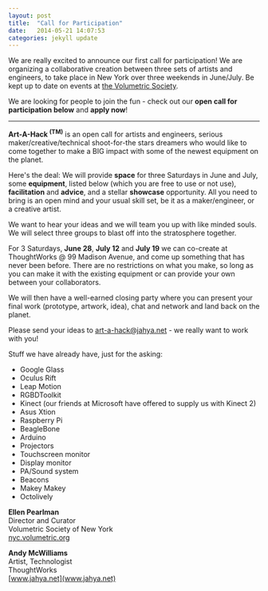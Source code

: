 ```yaml
---
layout: post
title:  "Call for Participation"
date:   2014-05-21 14:07:53
categories: jekyll update
---
```

We are really excited to announce our first call for participation! We are organizing a collaborative creation between three sets of artists and engineers, to take place in New York over three weekends in June/July. Be kept up to date on events at [the Volumetric Society](http://www.meetup.com/volumetric/).

We are looking for people to join the fun - check out our **open call for participation below** and **apply now**!  

***

**Art-A-Hack <sup>(TM)</sup>** is an open call for artists and engineers, serious maker/creative/technical shoot-for-the stars dreamers who would like to come together to make a BIG impact with some of the newest equipment on the planet.

Here's the deal: We will provide **space** for three Saturdays in June and July, some **equipment**, listed below (which you are free to use or not use), **facilitation** and **advice**, and a stellar **showcase** opportunity. All you need to bring is an open mind and your usual skill set, be it as a maker/engineer, or a creative artist. 

We want to hear your ideas and we will team you up with like minded souls. We will select three groups to blast off into the stratosphere together.

For 3 Saturdays, **June 28**, **July 12** and **July 19** we can co-create at ThoughtWorks @ 99 Madison Avenue, and come up something that has never been before. There are no restrictions on what you make, so long as you can make it with the existing equipment or can provide your own between your collaborators.

We will then have a well-earned closing party where you can present your final work (prototype, artwork, idea), chat and network and land back on the planet.

Please send your ideas to 
[art-a-hack@jahya.net](mailto:art-a-hack@jahya.net) - we really want to work with you!

Stuff we have already have, just for the asking:

 - Google Glass
 - Oculus Rift
 - Leap Motion
 - RGBDToolkit
 - Kinect (our friends at Microsoft have offered to supply us with Kinect 2)
 - Asus Xtion
 - Raspberry Pi
 - BeagleBone
 - Arduino
 - Projectors
 - Touchscreen monitor
 - Display monitor
 - PA/Sound system
 - Beacons
 - Makey Makey
 - Octolively



**Ellen Pearlman**  
Director and Curator  
Volumetric Society of New York  
[nyc.volumetric.org](nyc.volumetric.org)  

**Andy McWilliams**  
Artist, Technologist  
ThoughtWorks  
[www.jahya.net](www.jahya.net)  



